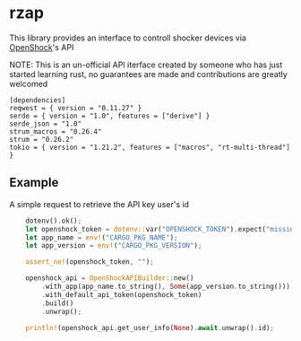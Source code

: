 # rzap 

This library provides an interface to controll shocker devices via [OpenShock](http://openshock.org)'s API

NOTE: This is an un-official API iterface created by someone who has just started learning rust, no guarantees are made and contributions are greatly welcomed

```
[dependencies]
reqwest = { version = "0.11.27" }
serde = { version = "1.0", features = ["derive"] }
serde_json = "1.0"
strum_macros = "0.26.4"
strum = "0.26.2"
tokio = { version = "1.21.2", features = ["macros", "rt-multi-thread"] }
```

## Example 

A simple request to retrieve the API key user's id

```rs
    dotenv().ok();
    let openshock_token = dotenv::var("OPENSHOCK_TOKEN").expect("missing OPENSHOCK_TOKEN");
    let app_name = env!("CARGO_PKG_NAME");
    let app_version = env!("CARGO_PKG_VERSION");

    assert_ne!(openshock_token, "");

    openshock_api = OpenShockAPIBuilder::new()
        .with_app(app_name.to_string(), Some(app_version.to_string()))
        .with_default_api_token(openshock_token)
        .build()
        .unwrap();
    
    println!(openshock_api.get_user_info(None).await.unwrap().id);
```

